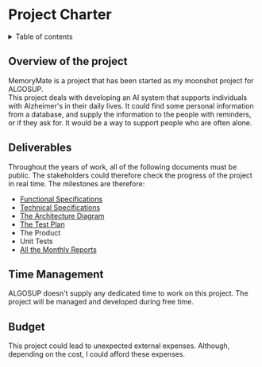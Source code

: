 # Project Charter

<details>

<summary>Table of contents</summary>

- [Project Charter](#project-charter)
  - [Overview of the project](#overview-of-the-project)
  - [Deliverables](#deliverables)
  - [Time Management](#time-management)
  - [Budget](#budget)

</details>

## Overview of the project

MemoryMate is a project that has been started as my moonshot project for ALGOSUP.<br>
This project deals with developing an AI system that supports individuals with Alzheimer's in their daily lives. It could find some personal information from a database, and supply the information to the people with reminders, or if they ask for. It would be a way to support people who are often alone.

## Deliverables

Throughout the years of work, all of the following documents must be public. The stakeholders could therefore check the progress of the project in real time. The milestones are therefore:

- [Functional Specifications](../Functional/functionalSpecifications.md)
- [Technical Specifications](../Technical/technicalSpecifications.md)
- [The Architecture Diagram](../Technical/architectureDiagram.png)
- [The Test Plan](../Test/testPlan.md)
- The Product
- Unit Tests
- [All the Monthly Reports](../Management/MonthlyReports/monthlyReportCumulative.md)

## Time Management

ALGOSUP doesn't supply any dedicated time to work on this project. The project will be managed and developed during free time.

## Budget

This project could lead to unexpected external expenses. Although, depending on the cost, I could afford these expenses. 